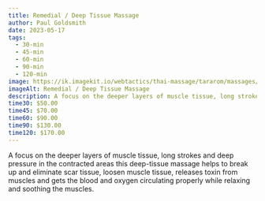 ```yaml
---
title: Remedial / Deep Tissue Massage
author: Paul Goldsmith
date: 2023-05-17
tags:
  - 30-min
  - 45-min
  - 60-min
  - 90-min
  - 120-min
image: https://ik.imagekit.io/webtactics/thai-massage/tararom/massages/Thai-Sport-and-Deep-Tissue-Massage__Cy90wCeM.jpg
imageAlt: Remedial / Deep Tissue Massage
description: A focus on the deeper layers of muscle tissue, long strokes and deep pressure in the contracted areas this deep-tissue massage helps to break up and eliminate scar tissue, loosen muscle tissue, releases toxin from muscles and gets the blood and oxygen circulating properly while relaxing and soothing the muscles.
time30: $50.00
time45: $70.00
time60: $90.00
time90: $130.00
time120: $170.00
---
```




A focus on the deeper layers of muscle tissue, long strokes and deep pressure in the contracted areas this deep-tissue massage helps to break up and eliminate scar tissue, loosen muscle tissue, releases toxin from muscles and gets the blood and oxygen circulating properly while relaxing and soothing the muscles.